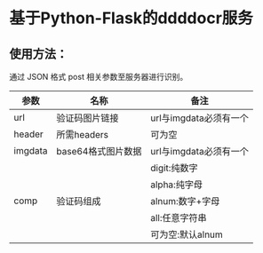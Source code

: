 # 基于Python-Flask的ddddocr服务

## 使用方法：

通过 JSON 格式 post 相关参数至服务器进行识别。

|      参数     |     名称      |     备注      |
|--------------|---------------|---------------|
| url          | 验证码图片链接 |url与imgdata必须有一个 |
| header        | 所需headers   | 可为空|
| imgdata      | base64格式图片数据| url与imgdata必须有一个|
|     |     |digit:纯数字 |
| |     |alpha:纯字母 |
|comp  |  验证码组成     |alnum:数字+字母 |
|       |       |all:任意字符串|
|       |       |可为空:默认alnum|
